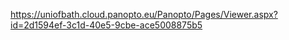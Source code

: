 https://uniofbath.cloud.panopto.eu/Panopto/Pages/Viewer.aspx?id=2d1594ef-3c1d-40e5-9cbe-ace5008875b5

